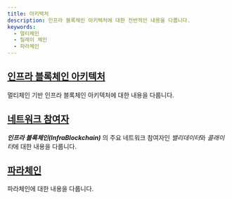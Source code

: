 ```yaml
---
title: 아키텍처
description: 인프라 블록체인 아키텍처에 대한 전반적인 내용을 다룹니다.
keywords:
  - 멀티체인
  - 릴레이 체인
  - 파라체인
--- 
```


## [인프라 블록체인 아키텍처](./architecture.md)

멀티체인 기반 인프라 블록체인 아키텍처에 대한 내용을 다룹니다.

## [네트워크 참여자](./network-participants.md)

***인프라 블록체인(InfraBlockchain)*** 의 주요 네트워크 참여자인 *밸리데이터*와 *콜래이터*에 대한 내용을 다룹니다. 

## [파라체인](./parachain/)

파라체인에 대한 내용을 다룹니다.

